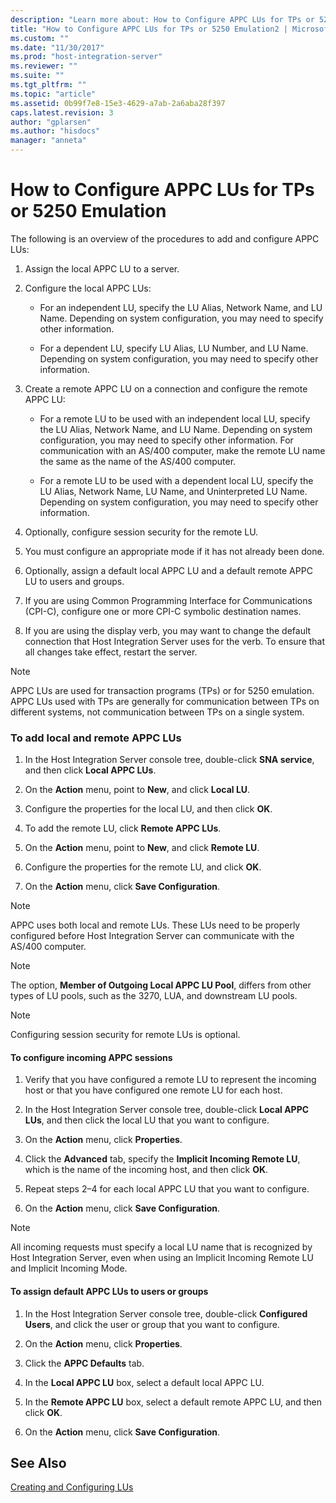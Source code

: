 ```yaml
---
description: "Learn more about: How to Configure APPC LUs for TPs or 5250 Emulation"
title: "How to Configure APPC LUs for TPs or 5250 Emulation2 | Microsoft Docs"
ms.custom: ""
ms.date: "11/30/2017"
ms.prod: "host-integration-server"
ms.reviewer: ""
ms.suite: ""
ms.tgt_pltfrm: ""
ms.topic: "article"
ms.assetid: 0b99f7e8-15e3-4629-a7ab-2a6aba28f397
caps.latest.revision: 3
author: "gplarsen"
ms.author: "hisdocs"
manager: "anneta"
---
```

# How to Configure APPC LUs for TPs or 5250 Emulation
The following is an overview of the procedures to add and configure APPC LUs:  
  
1.  Assign the local APPC LU to a server.  
  
2.  Configure the local APPC LUs:  
  
    -   For an independent LU, specify the LU Alias, Network Name, and LU Name. Depending on system configuration, you may need to specify other information.  
  
    -   For a dependent LU, specify LU Alias, LU Number, and LU Name. Depending on system configuration, you may need to specify other information.  
  
3.  Create a remote APPC LU on a connection and configure the remote APPC LU:  
  
    -   For a remote LU to be used with an independent local LU, specify the LU Alias, Network Name, and LU Name. Depending on system configuration, you may need to specify other information. For communication with an AS/400 computer, make the remote LU name the same as the name of the AS/400 computer.  
  
    -   For a remote LU to be used with a dependent local LU, specify the LU Alias, Network Name, LU Name, and Uninterpreted LU Name. Depending on system configuration, you may need to specify other information.  
  
4.  Optionally, configure session security for the remote LU.  
  
5.  You must configure an appropriate mode if it has not already been done.  
  
6.  Optionally, assign a default local APPC LU and a default remote APPC LU to users and groups.  
  
7.  If you are using Common Programming Interface for Communications (CPI-C), configure one or more CPI-C symbolic destination names.  
  
8.  If you are using the display verb, you may want to change the default connection that Host Integration Server uses for the verb. To ensure that all changes take effect, restart the server.  
  
> [!NOTE]
>  APPC LUs are used for transaction programs (TPs) or for 5250 emulation. APPC LUs used with TPs are generally for communication between TPs on different systems, not communication between TPs on a single system.  
  
### To add local and remote APPC LUs  
  
1.  In the Host Integration Server console tree, double-click **SNA service**, and then click **Local APPC LUs**.  
  
2.  On the **Action** menu, point to **New**, and click **Local LU**.  
  
3.  Configure the properties for the local LU, and then click **OK**.  
  
4.  To add the remote LU, click **Remote APPC LUs**.  
  
5.  On the **Action** menu, point to **New**, and click **Remote LU**.  
  
6.  Configure the properties for the remote LU, and click **OK**.  
  
7.  On the **Action** menu, click **Save Configuration**.  
  
> [!NOTE]
>  APPC uses both local and remote LUs. These LUs need to be properly configured before Host Integration Server can communicate with the AS/400 computer.  
  
> [!NOTE]
>  The option, **Member of Outgoing Local APPC LU Pool**, differs from other types of LU pools, such as the 3270, LUA, and downstream LU pools.  
  
> [!NOTE]
>  Configuring session security for remote LUs is optional.  
  
#### To configure incoming APPC sessions  
  
1.  Verify that you have configured a remote LU to represent the incoming host or that you have configured one remote LU for each host.  
  
2.  In the Host Integration Server console tree, double-click **Local APPC LUs**, and then click the local LU that you want to configure.  
  
3.  On the **Action** menu, click **Properties**.  
  
4.  Click the **Advanced** tab, specify the **Implicit Incoming Remote LU**, which is the name of the incoming host, and then click **OK**.  
  
5.  Repeat steps 2–4 for each local APPC LU that you want to configure.  
  
6.  On the **Action** menu, click **Save Configuration**.  
  
> [!NOTE]
>  All incoming requests must specify a local LU name that is recognized by Host Integration Server, even when using an Implicit Incoming Remote LU and Implicit Incoming Mode.  
  
#### To assign default APPC LUs to users or groups  
  
1.  In the Host Integration Server console tree, double-click **Configured Users**, and click the user or group that you want to configure.  
  
2.  On the **Action** menu, click **Properties**.  
  
3.  Click the **APPC Defaults** tab.  
  
4.  In the **Local APPC LU** box, select a default local APPC LU.  
  
5.  In the **Remote APPC LU** box, select a default remote APPC LU, and then click **OK**.  
  
6.  On the **Action** menu, click **Save Configuration**.  
  
## See Also  
 [Creating and Configuring LUs](../core/creating-and-configuring-lus1.md)
